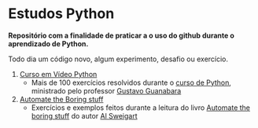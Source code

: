 # Estudos Python

**Repositório com a finalidade de praticar a o uso do github durante o aprendizado de Python.**

Todo dia um código novo, algum experimento, desafio ou exercício. 

1. [Curso em Vídeo Python](https://github.com/thiago-muniz/Estudos_Python/tree/master/Exerc%C3%ADcios%20python%20cev)
      * Mais de 100 exercícios resolvidos durante o [curso de Python](https://www.youtube.com/playlist?list=PLHz_AreHm4dlKP6QQCekuIPky1CiwmdI6), ministrado pelo professor [Gustavo Guanabara](https://github.com/gustavoguanabara)
1. [Automate the Boring stuff](https://github.com/thiago-muniz/Estudos_Python/tree/master/Automate%20the%20boring%20stuff/Fun%C3%A7%C3%B5es)
      * Exercícios e exemplos feitos durante a leitura do livro [Automate the boring stuff](http://automatetheboringstuff.com/chapter1/) do autor [Al Sweigart](https://inventwithpython.com/)
